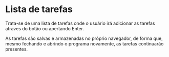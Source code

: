 # Lista de tarefas

Trata-se de uma lista de tarefas onde o usuário irá adicionar as tarefas atraves do botão ou apertando Enter.

As tarefas são salvas e armazenadas no próprio navegador, de forma que, mesmo fechando e abrindo o programa novamente, as tarefas continuarão presentes.